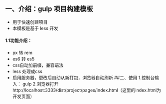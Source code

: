 ## 一、介绍：gulp 项目构建模板
* 用于快速创建项目
* 本模板是基于 less 开发
#### 1.1功能介绍：
* px 转 rem
* es6 转 es5
* css自动加前缀，兼容语法
* less 处理成css
* 启用服务器，更改后自动从新打包，浏览器自动刷新
##二、使用
1.控制台输入： gulp
2.浏览器打开http://localhost:3333/dist/project/pages/index.html（这里的index.html为开发页面）
